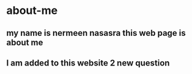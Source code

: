 # about-me
## my name is nermeen nasasra this web page is about me
## I am added to this website 2 new question 